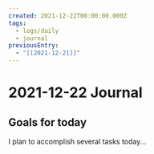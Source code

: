 ```yaml
---
created: 2021-12-22T00:00:00.000Z
tags:
  - logs/daily
  - journal
previousEntry:
  - "[[2021-12-21]]"
---
```

# 2021-12-22 Journal

## Goals for today

I plan to accomplish several tasks today...
